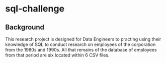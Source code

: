 # sql-challenge

## Background
This research project is designed for Data Engineers to practing using their knowledge of SQL to conduct research on employees of the corporation from the 1980s and 1990s. All that remains of the database of employees from that period are six located within 6 CSV files.

